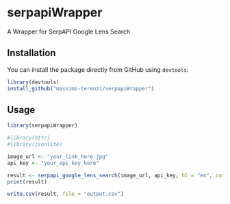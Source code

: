 # serpapiWrapper

A Wrapper for SerpAPI Google Lens Search

## Installation

You can install the package directly from GitHub using `devtools`:
```r
library(devtools)
install_github("massimo-terenzi/serpapiWrapper") 
```

## Usage
```r
library(serpapiWrapper)

#library(httr)
#library(jsonlite)

image_url <- "your_link_here.jpg"
api_key <- "your_api_key_here"

result <- serpapi_google_lens_search(image_url, api_key, hl = "en", country = "us", no_cache = TRUE, async = FALSE, output = "json")
print(result)

write.csv(result, file = "output.csv")
